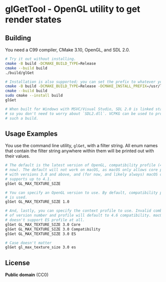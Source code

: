 # glGetTool - OpenGL utility to get render states

## Building
You need a C99 compiler, CMake 3.10, OpenGL, and SDL 2.0.

```sh
# Try it out without installing.
cmake -B build -DCMAKE_BUILD_TYPE=Release
cmake --build build
./build/glGet

# Installation is also supported; you can set the prefix to whatever you want.
cmake -B build -DCMAKE_BUILD_TYPE=Release -DCMAKE_INSTALL_PREFIX=/usr/local
cmake --build build
sudo cmake --install build
glGet

# When built for Windows with MSVC/Visual Studio, SDL 2.0 is linked statically,
# so you don't need to worry about `SDL2.dll`. VCPKG can be used to produce
# such a build.
```

## Usage Examples

You use the command line utility, `glGet`, with a filter string. All enum names
that contain the filter string anywhere within them will be printed out with
their values.

```sh
# The default is the latest version of OpenGL, compatibility profile (4.6 for
# now). The default will not work on macOS, as macOS only allows core profile
# with versions 3.0 and above, and (for now, and likely always) macOS only
# supports up to 4.1.
glGet GL_MAX_TEXTURE_SIZE

# You can specify an OpenGL version to use. By default, compatibility profile
# is used.
glGet GL_MAX_TEXTURE_SIZE 1.0

# And, lastly, you can specify the context profile to use. Invalid combinations
# of version number and profile will default to 4.6 compatibility. macOS
# doesn't support ES profile at all.
glGet GL_MAX_TEXTURE_SIZE 3.0 Core
glGet GL_MAX_TEXTURE_SIZE 3.0 Compatibility
glGet GL_MAX_TEXTURE_SIZE 3.0 ES

# Case doesn't matter
glGet gl_max_texture_size 3.0 es
```

## License
**Public domain** (CC0)
